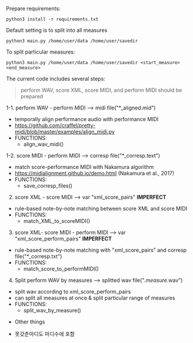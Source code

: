 
Prepare requirements: 

	python3 install -r requirements.txt

Default setting is to split into all measures
    
	python3 main.py /home/user/data /home/user/savedir

To split particular measures: 

	python3 main.py /home/user/data /home/user/savedir <start_measure> <end_measure>

The current code includes several steps:
> perform WAV, score XML, score MIDI, and perform MIDI should be prepared

1-1. perform WAV - perform MIDI --> midi file("*_aligned.mid")
- temporally align performance audio with performance MIDI
- https://github.com/craffel/pretty-midi/blob/master/examples/align_midi.py
- FUNCTIONS:
	- align_wav_midi()

1-2. score MIDI - perform MIDI --> corresp file("*_corresp.text") 
- match score-performance MIDI with Nakamura algorithm 
- https://midialignment.github.io/demo.html (Nakamura et al., 2017)
- FUNCTIONS:
	- save_corresp_files() 

2. score XML - score MIDI --> var "xml_score_pairs" **IMPERFECT**
- rule-based note-by-note matching between score XML and score MIDI 
- FUNCTIONS:
	- match_XML_to_scoreMIDI()

3. score XML- score MIDI - perform MIDI --> var "xml_score_perform_pairs" **IMPERFECT**
- rule-based note-by-note matching with "xml_score_pairs" and corresp file("*_corresp.txt")
- FUNCTIONS: 
	- match_score_to_performMIDI()

4. Split perform WAV by measures --> splitted wav file("*.measure*.wav")
- split wav according to xml_score_perform_pairs 
- can split all measures at once & split particular range of measures 
- FUNCTIONS:
	- split_wav_by_measure()

* Other things
- 못갖춘마디도 마디수에 포함 

